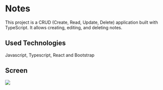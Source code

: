 <h1> Notes </h1>

This project is a CRUD (Create, Read, Update, Delete) application built with TypeScript. It allows creating, editing, and deleting notes.

<h2> Used Technologies </h2>

Javascript, Typescript, React and Bootstrap  

<h2> Screen </h2>

![](Screen.gif)